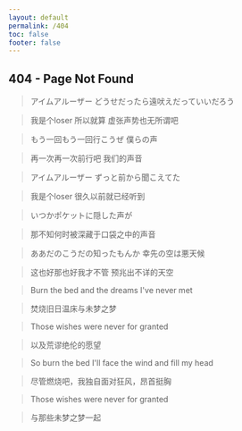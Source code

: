 ```yaml
---
layout: default
permalink: /404
toc: false
footer: false
---
```


## 404 - Page Not Found


> アイムアルーザー どうせだったら遠吠えだっていいだろう

> 我是个loser 所以就算 虚张声势也无所谓吧

> もう一回もう一回行こうぜ 僕らの声

> 再一次再一次前行吧 我们的声音

> アイムアルーザー ずっと前から聞こえてた

> 我是个loser 很久以前就已经听到

> いつかポケットに隠した声が

> 那不知何时被深藏于口袋之中的声音

> ああだのこうだの知ったもんか 幸先の空は悪天候

> 这也好那也好我才不管 预兆出不详的天空

> Burn the bed and the dreams I've never met

> 焚烧旧日温床与未梦之梦

> Those wishes were never for granted

> 以及荒谬绝伦的愿望

> So burn the bed I'll face the wind and fill my head

> 尽管燃烧吧，我独自面对狂风，昂首挺胸

> Those wishes were never for granted

> 与那些未梦之梦一起

